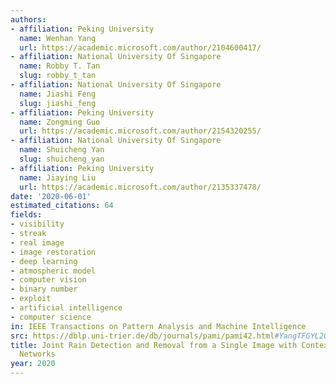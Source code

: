 ```yaml
---
authors:
- affiliation: Peking University
  name: Wenhan Yang
  url: https://academic.microsoft.com/author/2104600417/
- affiliation: National University Of Singapore
  name: Robby T. Tan
  slug: robby_t_tan
- affiliation: National University Of Singapore
  name: Jiashi Feng
  slug: jiashi_feng
- affiliation: Peking University
  name: Zongming Guo
  url: https://academic.microsoft.com/author/2154320255/
- affiliation: National University Of Singapore
  name: Shuicheng Yan
  slug: shuicheng_yan
- affiliation: Peking University
  name: Jiaying Liu
  url: https://academic.microsoft.com/author/2135337478/
date: '2020-06-01'
estimated_citations: 64
fields:
- visibility
- streak
- real image
- image restoration
- deep learning
- atmospheric model
- computer vision
- binary number
- exploit
- artificial intelligence
- computer science
in: IEEE Transactions on Pattern Analysis and Machine Intelligence
src: https://dblp.uni-trier.de/db/journals/pami/pami42.html#YangTFGYL20
title: Joint Rain Detection and Removal from a Single Image with Contextualized Deep
  Networks
year: 2020
---
```


